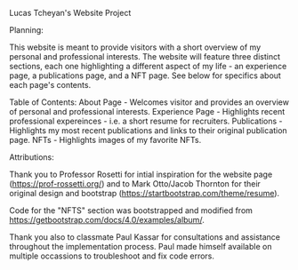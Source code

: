 Lucas Tcheyan's Website Project

Planning:

This website is meant to provide visitors with a short overview of my personal and professional interests. The website will feature three distinct sections, each one highlighting a different aspect of my life - an experience page, a publications page, and a NFT page. See below for specifics about each page's contents.

Table of Contents:
About Page - Welcomes visitor and provides an overview of personal and professional interests. 
Experience Page - Highlights recent professional expereinces - i.e. a short resume for recruiters. 
Publications - Highlights my most recent publications and links to their original publication page. 
NFTs - Highlights images of my favorite NFTs. 

Attributions:

Thank you to Professor Rosetti for intial inspiration for the website page (https://prof-rossetti.org/) and to Mark Otto/Jacob Thornton for their original design and bootstrap (https://startbootstrap.com/theme/resume). 

Code for the "NFTS" section was bootstrapped and modified from https://getbootstrap.com/docs/4.0/examples/album/.

Thank you also to classmate Paul Kassar for consultations and assistance throughout the implementation process. Paul made himself available on multiple occassions to troubleshoot and fix code errors. 